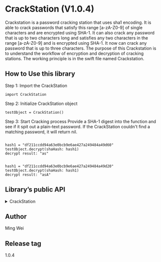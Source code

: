 # CrackStation (V1.0.4)
Crackstation is a password cracking station that uses sha1 encoding. It is able to crack passwords that satisfy this range [a-zA-Z0-9] of single characters and are encrypted using SHA-1. It can also crack any password that is up to two characters long and satisfies any two characters in the range [a-zA-Z0-9] and is encrypted using SHA-1. It now can crack any password that is up to three characters. The purpose of this Crackstation is to understand the workflow of encryption and decryption of cracking stations. The working principle is in the swift file named Crackstation.

## How to Use this library
Step 1: Import the CrackStation
<pre><code>import CrackStation</code></pre>

Step 2: Initialize CrackStation object 
<pre><code>testObject = CrackStation()</code></pre>

Step 3: Start Cracking process 
Provide a SHA-1 digest into the function and see if it spit out a plain-text password. If the CrackStation couldn't find a matching password, it will return nil.
<pre><code>
hash1 = "df211ccdd94a63e0bcb9e6ae427a249484a49d60"
testObject.decrypt(shaHash: hash1)
decrypt result: "as"
</code></pre>

<pre><code>
hash1 = "df211ccdd94a63e0bcb9e6ae427a249484a49d20"
testObject.decrypt(shaHash: hash1)
decrypt result: "asA"
</code></pre>


## Library’s public API
<details>
<summary>CrackStation</summary><blockquote>
<pre><code>
public protocol Decrypter {
    init()

    /// Either returns the cracked plain-text password
    /// or, if unable to crack, then returns nil.
    /// - Parameter shaHash: The SHA-1 or SHA-256 digest that corresponds to the encrypted password.
    /// - Returns: The underlying plain-text password if `shaHash` was successfully cracked. Otherwise returns nil.
    func decrypt(shaHash: String) -> String?
}
</code></pre>
  
</details>

## Author
Ming Wei
## Release tag
1.0.4
